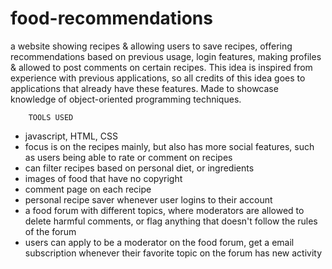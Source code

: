 # food-recommendations
a website showing recipes &amp; allowing users to save recipes, offering recommendations based on previous usage, login features, making profiles &amp; allowed to post comments on certain recipes. This idea is inspired from experience with previous applications, so all credits of this idea goes to applications that already have these features. Made to showcase knowledge of object-oriented programming techniques.


        TOOLS USED
* javascript, HTML, CSS
* focus is on the recipes mainly, but also has more social features, such as users being able to rate or comment on recipes
* can filter recipes based on personal diet, or ingredients
* images of food that have no copyright 
* comment page on each recipe
* personal recipe saver whenever user logins to their account
* a food forum with different topics, where moderators are allowed to delete harmful comments, or flag anything that doesn't follow the rules of the forum
* users can apply to be a moderator on the food forum, get a email subscription whenever their favorite topic on the forum has new activity
